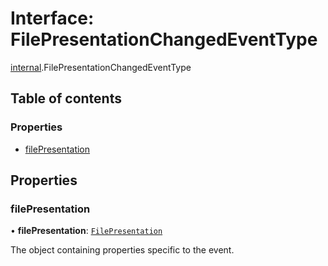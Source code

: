 # Interface: FilePresentationChangedEventType

[internal](../modules/internal.md).FilePresentationChangedEventType

## Table of contents

### Properties

- [filePresentation](internal.FilePresentationChangedEventType.md#filepresentation)

## Properties

### filePresentation

• **filePresentation**: [`FilePresentation`](internal.FilePresentation.md)

The object containing properties specific to the event.
